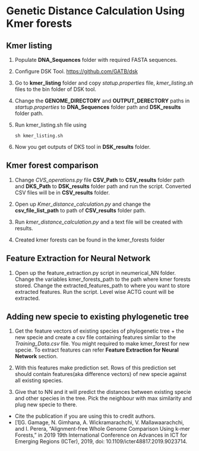 # Genetic Distance Calculation Using Kmer forests
## Kmer listing

1.	Populate __DNA_Sequences__ folder with required FASTA sequences.

2.	Configure DSK Tool. https://github.com/GATB/dsk

3.	Go to __kmer_listing__ folder and copy _statup.properties_ file,
 _kmer_listing.sh_ files to the bin folder of DSK tool.

4.	Change the __GENOME_DIRECTORY__ and __OUTPUT_DERECTORY__ paths 
in _startup.properties_ to __DNA_Sequences__ folder path and 
__DSK_results__ folder path.

5.	Run kmer_listing.sh file using
      ```
      sh kmer_listing.sh
      ```
      
6.	Now you get outputs of DKS tool in __DSK_results__ folder.

## Kmer forest comparison

1.	Change _CVS_operations.py_ file __CSV_Path__ to __CSV_results__ folder 
path and __DKS_Path__ to __DSK_results__ folder path and run the script. 
Converted CSV files will be in __CSV_results__ folder.

2.	Open up _Kmer_distance_calculation.py_ and change the __csv_file_list_path__ 
to path of __CSV_results__ folder path.

3.	Run _kmer_distance_calculation.py_ and a text file 
will be created with results.

4. Created kmer forests can be found in the kmer_forests folder

## Feature Extraction for Neural Network


1.	Open up the feature_extraction.py script in neumerical_NN folder. Change the variables
kmer_forests_path to the path where kmer forests stored. Change the extracted_features_path to where you want to store extracted features. Run the script.
Level wise ACTG count will be extracted.

## Adding new specie to existing phylogenetic tree

1.	Get the feature vectors of existing species of
 phylogenetic tree + the new specie 
and create a csv file containing features similar 
to the _Training_Data.csv_ file. You might required
to make kmer_forest for new specie. To extract 
features can refer __Feature Extraction for Neural 
Network__ section.

2.	With this features make prediction set. 
Rows of this prediction set should contain features(aka difference vectors) of new specie against all existing species.

3.	Give that to NN and it will predict the distances between existing specie and other species in the tree. Pick the neighbour
 with max similarity and plug new specie to there.
 
 
* Cite the publication if you are using this to credit authors. 
* [1]G. Gamage, N. Gimhana, A. Wickramarachchi, V. Mallawaarachchi, and I. Perera, “Alignment-free Whole Genome Comparison Using k-mer Forests,” in 2019 19th International Conference on Advances in ICT for Emerging Regions (ICTer), 2019, doi: 10.1109/icter48817.2019.9023714.
 